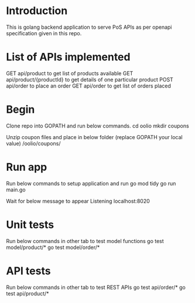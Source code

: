 # Introduction
This is golang backend application to serve PoS APIs as per openapi specification given in this repo.

# List of APIs implemented
GET api/product to get list of products available
GET api/product/{productId} to get details of one particular product
POST api/order to place an order
GET api/order to get list of orders placed

# Begin
Clone repo into GOPATH and run below commands.
cd oolio
mkdir coupons

Unzip coupon files and place in below folder (replace GOPATH your local value)
<GOPATH>/oolio/coupons/

# Run app
Run below commands to setup application and run
go mod tidy
go run main.go

Wait for below message to appear
Listening localhost:8020

# Unit tests
Run below commands in other tab to test model functions
go test model/product/*
go test model/order/*

# API tests
Run below commands in other tab to test REST APIs
go test api/order/*
go test api/product/*
